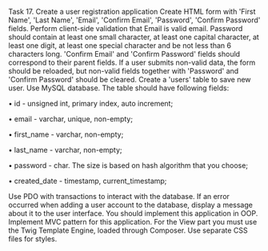 Task 17. Create a user registration application
Create HTML form with 'First Name', 'Last Name', 'Email', 'Confirm Email', 'Password', 'Confirm Password' fields. Perform client-side validation that Email is valid email. Password should contain at least one small character, at least one capital character, at least one digit, at least one special character and be not less than 6 characters long. 'Confirm Email' and 'Confirm Password' fields should correspond to their parent fields. If a user submits non-valid data, the form should be reloaded, but non-valid fields together with 'Password' and 'Confirm Password' should be cleared.
Create a 'users' table to save new user. Use MySQL database. The table should have following fields:

• id - unsigned int, primary index, auto increment;

• email - varchar, unique, non-empty;

• first_name - varchar, non-empty;

• last_name - varchar, non-empty;

• password - char. The size is based on hash algorithm that you choose;

• created_date - timestamp, current_timestamp;

Use PDO with transactions to interact with the database. If an error occurred when adding a user account to the database, display a message about it to the user interface.
You should implement this application in OOP. Implement MVC pattern for this application. For the View part you must use the Twig Template Engine, loaded through Composer. Use separate CSS files for styles.